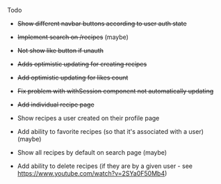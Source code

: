 Todo

* ~~Show different navbar buttons according to user auth state~~
* ~~Implement search on /recipes~~ (maybe)
* ~~Not show like button if unauth~~
* ~~Adds optimistic updating for creating recipes~~
* ~~Add optimistic updating for likes count~~
* ~~Fix problem with withSession component not automatically updating~~
* ~~Add individual recipe page~~

* Show recipes a user created on their profile page
* Add ability to favorite recipes (so that it's associated with a user) (maybe)
* Show all recipes by default on search page (maybe)
* Add ability to delete recipes (if they are by a given user - see https://www.youtube.com/watch?v=2SYa0F50Mb4)
